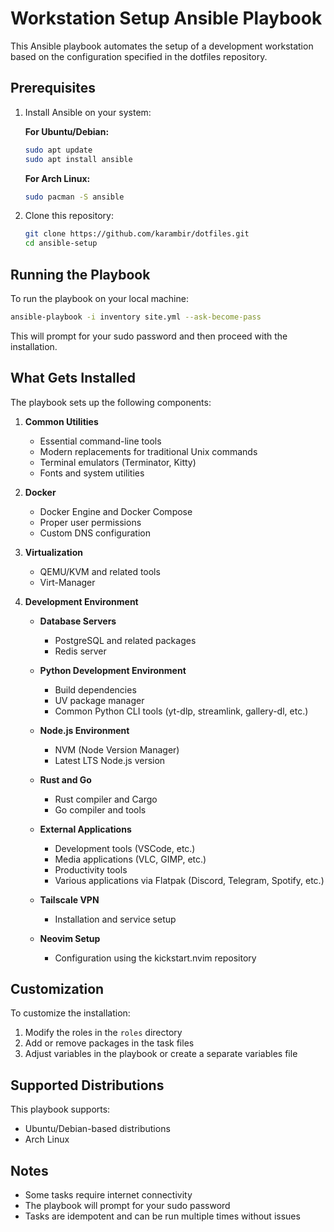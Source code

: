 # Workstation Setup Ansible Playbook

This Ansible playbook automates the setup of a development workstation based on the configuration specified in the dotfiles repository.

## Prerequisites

1. Install Ansible on your system:

   **For Ubuntu/Debian:**
   ```bash
   sudo apt update
   sudo apt install ansible
   ```

   **For Arch Linux:**
   ```bash
   sudo pacman -S ansible
   ```

2. Clone this repository:
   ```bash
   git clone https://github.com/karambir/dotfiles.git
   cd ansible-setup
   ```

## Running the Playbook

To run the playbook on your local machine:

```bash
ansible-playbook -i inventory site.yml --ask-become-pass
```

This will prompt for your sudo password and then proceed with the installation.

## What Gets Installed

The playbook sets up the following components:

1. **Common Utilities**
   - Essential command-line tools
   - Modern replacements for traditional Unix commands
   - Terminal emulators (Terminator, Kitty)
   - Fonts and system utilities

2. **Docker**
   - Docker Engine and Docker Compose
   - Proper user permissions
   - Custom DNS configuration

3. **Virtualization**
   - QEMU/KVM and related tools
   - Virt-Manager

4. **Development Environment**
   - **Database Servers**
     - PostgreSQL and related packages
     - Redis server

   - **Python Development Environment**
     - Build dependencies
     - UV package manager
     - Common Python CLI tools (yt-dlp, streamlink, gallery-dl, etc.)

   - **Node.js Environment**
     - NVM (Node Version Manager)
     - Latest LTS Node.js version

   - **Rust and Go**
     - Rust compiler and Cargo
     - Go compiler and tools

   - **External Applications**
     - Development tools (VSCode, etc.)
     - Media applications (VLC, GIMP, etc.)
     - Productivity tools
     - Various applications via Flatpak (Discord, Telegram, Spotify, etc.)

   - **Tailscale VPN**
     - Installation and service setup

   - **Neovim Setup**
     - Configuration using the kickstart.nvim repository

## Customization

To customize the installation:

1. Modify the roles in the `roles` directory
2. Add or remove packages in the task files
3. Adjust variables in the playbook or create a separate variables file

## Supported Distributions

This playbook supports:
- Ubuntu/Debian-based distributions
- Arch Linux

## Notes

- Some tasks require internet connectivity
- The playbook will prompt for your sudo password
- Tasks are idempotent and can be run multiple times without issues
